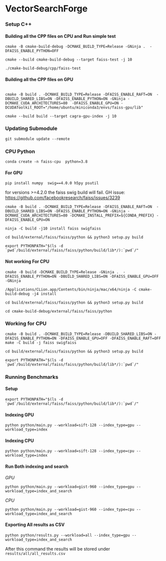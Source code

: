 # VectorSearchForge

### Setup C++
#### Building all the CPP files on CPU and Run simple test
```
cmake -B cmake-build-debug -DCMAKE_BUILD_TYPE=Release -GNinja .  -DFAISS_ENABLE_PYTHON=OFF
```

```
cmake --build cmake-build-debug --target faiss-test -j 10
```

```
./cmake-build-debug/cpp/faiss-test
```

#### Building all the CPP files on GPU
```

cmake -B build . -DCMAKE_BUILD_TYPE=Release -DFAISS_ENABLE_RAFT=ON  -DBUILD_SHARED_LIBS=ON -DFAISS_ENABLE_PYTHON=ON -GNinja -DCMAKE_CUDA_ARCHITECTURES=80  -DFAISS_ENABLE_GPU=ON -DCUDAToolkit_ROOT="/home/ubuntu/miniconda3/envs/faiss-gpu/lib"
```

```
cmake --build build --target cagra-gpu-index -j 10
```

### Updating Submodule
```
git submodule update --remote
```

### CPU Python
```conda create -n faiss-cpu  python=3.8```

#### For GPU
```
pip install numpy  swig==4.0.0 h5py psutil
```
for versions >=4.2.0 the faiss swig build will fail. GH issue: https://github.com/facebookresearch/faiss/issues/3239


```
cmake -B build . -DCMAKE_BUILD_TYPE=Release -DFAISS_ENABLE_RAFT=ON  -DBUILD_SHARED_LIBS=ON -DFAISS_ENABLE_PYTHON=ON -GNinja -DCMAKE_CUDA_ARCHITECTURES=80 -DCMAKE_INSTALL_PREFIX=${CONDA_PREFIX} -DFAISS_ENABLE_GPU=ON
```

```
ninja -C build -j10 install faiss swigfaiss

```

```
cd build/external/faiss/faiss/python && python3 setup.py build

export PYTHONPATH="$(ls -d `pwd`/build/external/faiss/faiss/python/build/lib*/):`pwd`/"
```


#### Not working For CPU
```
cmake -B build -DCMAKE_BUILD_TYPE=Release -GNinja .  -DFAISS_ENABLE_PYTHON=ON -DBUILD_SHARED_LIBS=ON -DFAISS_ENABLE_GPU=OFF -GNinja
```

```
/Applications/CLion.app/Contents/bin/ninja/mac/x64/ninja -C cmake-build-debug -j4 install

```

```
cd build/external/faiss/faiss/python && python3 setup.py build
```

```
cd cmake-build-debug/external/faiss/faiss/python
```

### Working for CPU
```
cmake -B build . -DCMAKE_BUILD_TYPE=Release -DBUILD_SHARED_LIBS=ON -DFAISS_ENABLE_PYTHON=ON -DFAISS_ENABLE_GPU=OFF -DFAISS_ENABLE_RAFT=OFF
make -C build -j faiss swigfaiss

cd build/external/faiss/faiss/python && python3 setup.py build

export PYTHONPATH="$(ls -d `pwd`/build/external/faiss/faiss/python/build/lib*/):`pwd`/"

```

### Running Benchmarks

#### Setup
```
export PYTHONPATH="$(ls -d `pwd`/build/external/faiss/faiss/python/build/lib*/):`pwd`/"
```

#### Indexing GPU
```
python python/main.py --workload=sift-128 --index_type=gpu --workload_type=index
```

#### Indexing CPU
```
python python/main.py --workload=sift-128 --index_type=cpu --workload_type=index
```

#### Run Both indexing and search 

*GPU*
```
python python/main.py --workload=gist-960 --index_type=gpu --workload_type=index_and_search
```

*CPU*
```
python python/main.py --workload=gist-960 --index_type=cpu --workload_type=index_and_search
```

#### Exporting All results as CSV
```
python python/results.py --workload=all --index_type=gpu --workload_type=index_and_search
```
After this command the results will be stored under `results/all/all_results.csv`